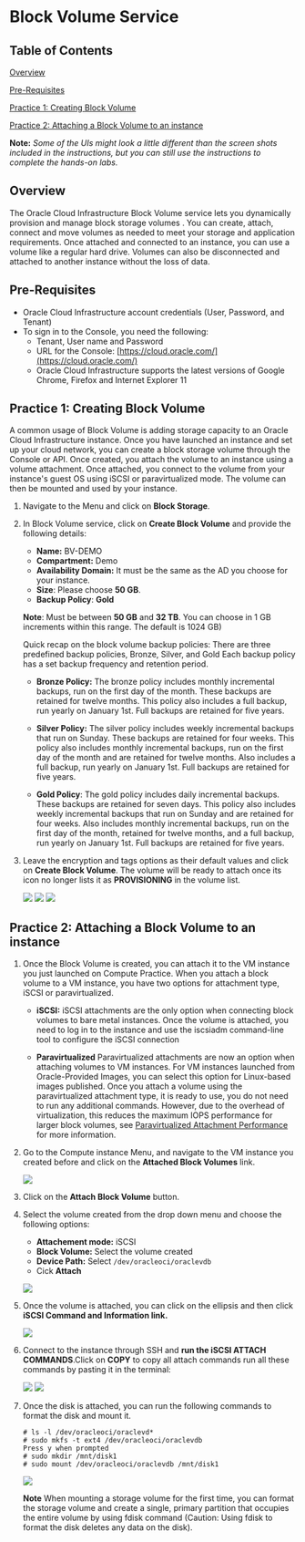 # Block Volume Service

## Table of Contents

[Overview](#overview)

[Pre-Requisites](#pre-requisites)

[Practice 1: Creating Block Volume](#practice-1-creating-block-volume)

[Practice 2: Attaching a Block Volume to an instance](#practice-2-attaching-a-block-volume-to-an-instance)

**Note:** *Some of the UIs might look a little different than the screen shots included in the instructions, but you can still use the instructions to complete the hands-on labs.*

## Overview

The Oracle Cloud Infrastructure Block Volume service lets you dynamically provision and manage block storage volumes . You can create, attach, connect and move volumes as needed to meet your storage and application requirements. Once attached and connected to an instance, you can use a volume like a regular hard drive. Volumes can also be disconnected and attached to another instance without the loss of data.

## Pre-Requisites 

- Oracle Cloud Infrastructure account credentials (User, Password, and Tenant) 
- To sign in to the Console, you need the following:
  -  Tenant, User name and Password
  -  URL for the Console: [https://cloud.oracle.com/](https://cloud.oracle.com/)
  -  Oracle Cloud Infrastructure supports the latest versions of Google Chrome, Firefox and Internet Explorer 11 

## Practice 1: Creating Block Volume

A common usage of Block Volume is adding storage capacity to an Oracle Cloud Infrastructure instance. Once you have launched an instance and set up your cloud network, you can create a block storage volume through the Console or API. Once created, you attach the volume to an instance using a volume attachment. Once attached, you connect to the volume from your instance's guest OS using iSCSI or paravirtualized mode. The volume can then be mounted and used by your instance.

1. Navigate to the Menu and click on **Block Storage**.

2. In Block Volume service, click on **Create Block Volume** and provide the following details:

   - **Name:** BV-DEMO
   - **Compartment:** Demo
   - **Availability Domain:** It must be the same as the AD you choose for your instance.
   - **Size**: Please choose **50 GB**. 
   - **Backup Policy**: **Gold**

    **Note**: Must be between **50 GB** and **32 TB**. You can choose in 1 GB increments within this range. The default is 1024 GB)
 
     Quick recap on the block volume backup policies: There are three predefined backup policies, Bronze, Silver, and Gold Each backup policy has a set backup frequency and retention period.
 
    - **Bronze Policy:** The bronze policy includes monthly incremental backups, run on the first day of the month. These backups are retained for twelve months. This policy also includes a full backup, run yearly on January 1st. Full backups are retained for five years.

    - **Silver Policy:** The silver policy includes weekly incremental backups that run on Sunday. These backups are retained for four weeks. This policy also includes monthly incremental backups, run on the first day of the month and are retained for twelve months. Also includes a full backup, run yearly on January 1st. Full backups are retained for five years.

    - **Gold Policy**: The gold policy includes daily incremental backups. These backups are retained for seven days. This policy also includes weekly incremental backups that run on Sunday and are retained for four weeks. Also includes monthly incremental backups, run on the first day of the month, retained for twelve months, and a full backup, run yearly on January 1st. Full backups are retained for five years.

3. Leave the encryption and tags options as their default values and click on **Create Block Volume**. The volume will be ready to attach once its icon no longer lists it as **PROVISIONING** in the volume list.
   
   ![](media/Create1.png)
   ![](media/image002.png)
   ![](media/image003.png)

## Practice 2: Attaching a Block Volume to an instance

1. Once the Block Volume is created, you can attach it to the VM instance you just launched on Compute Practice. When you attach a block volume to a VM instance, you have two options for attachment type, iSCSI or paravirtualized.

    - **iSCSI:** iSCSI attachments are the only option when connecting block volumes to bare metal instances. Once the volume is attached, you need to log in to the instance and use the iscsiadm command-line tool to configure the iSCSI connection

   -  **Paravirtualized** Paravirtualized attachments are now an option when attaching volumes to VM instances. For VM instances launched from Oracle-Provided Images, you can select this option for Linux-based images published. Once you attach a volume using the paravirtualized attachment type, it is ready to use, you do not need to run any additional commands. However, due to the overhead of virtualization, this reduces the maximum IOPS performance for larger block volumes, see [Paravirtualized Attachment Performance](https://docs.cloud.oracle.com/iaas/Content/Block/Concepts/blockvolumeperformance.htm#paraPerf) for more information.

2. Go to the Compute instance Menu, and navigate to the VM instance you created before and click on the **Attached Block Volumes** link.

    ![](media/attached1.png)

3. Click on the **Attach Block Volume** button.

4. Select the volume created from the drop down menu and choose the following options: 
   
   - **Attachement mode:** iSCSI
   - **Block Volume:** Select the volume created
   - **Device Path:** Select `/dev/oracleoci/oraclevdb`
   - Cick **Attach**
 
   ![](media/Attached2.png)

4. Once the volume is attached, you can click on the ellipsis and then click **iSCSI Command and Information link.** 

    ![](media/image006.png)

5. Connect to the instance through SSH and **run the iSCSI ATTACH COMMANDS**.Click on **COPY** to copy all attach commands run all these commands by pasting it in the terminal:

    ![](media/image007.png)
    ![](media/image008.png)

6. Once the disk is attached, you can run the following commands to format the disk and mount it.
     ```
     # ls -l /dev/oracleoci/oraclevd*
    # sudo mkfs -t ext4 /dev/oracleoci/oraclevdb
     Press y when prompted
    # sudo mkdir /mnt/disk1
     # sudo mount /dev/oracleoci/oraclevdb /mnt/disk1
    ```
    ![](media/image009.png)

    **Note** When mounting a storage volume for the first time, you can format the storage volume and create a single, primary partition that occupies the entire volume by using fdisk command (Caution: Using fdisk to format the disk deletes any data on the disk).